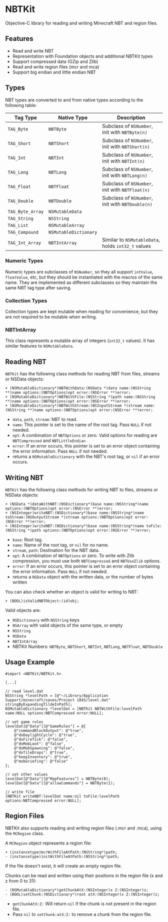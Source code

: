 # NBTKit
Objective-C library for reading and writing Minecraft NBT and region files.

## Features

* Read and write NBT
* Representation with Foundation objects and additional NBTKit types
* Support compressed data (GZip and Zlib)
* Read and write region files (mcr and mca) 
* Support big endian and little endian NBT

## Types
NBT types are converted to and from native types according to the following table:

| Tag Type         | Native Type           | Description                                          |
|------------------|-----------------------|------------------------------------------------------|
| `TAG_Byte`       | `NBTByte`             | Subclass of `NSNumber`, init with `NBTByte(n)`       |
| `TAG_Short`      | `NBTShort`            | Subclass of `NSNumber`, init with `NBTShort(n)`      |
| `TAG_Int`        | `NBTInt`              | Subclass of `NSNumber`, init with `NBTInt(n)`        |
| `TAG_Long`       | `NBTLong`             | Subclass of `NSNumber`, init with `NBTLong(n)`       |
| `TAG_Float`      | `NBTFloat`            | Subclass of `NSNumber`, init with `NBTFloat(n)`      |
| `TAG_Double`     | `NBTDouble`           | Subclass of `NSNumber`, init with `NBTDouble(n)`     |
| `TAG_Byte_Array` | `NSMutableData`       |                                                      |
| `TAG_String`     | `NSString`            |                                                      |
| `TAG_List`       | `NSMutableArray`      |                                                      |
| `TAG_Compound`   | `NSMutableDictionary` |                                                      |
| `TAG_Int_Array`  | `NBTIntArray`         | Similar to `NSMutableData`, holds `int32_t` values   |

### Numeric Types
Numeric types are subclasses of `NSNumber`, so they all support `intValue`, `floatValue`, etc, but they
should be instantiated with the macros of the same name. They are implemented as different subclasses
so they maintain the same NBT tag type after saving.

### Collection Types
Collection types are kept mutable when reading for convenience, but they are not required to be mutable when writing.

### NBTIntArray
This class represents a mutable array of integers (`int32_t` values). It has similar features to `NSMutableData`.

## Reading NBT
`NBTKit` has the following class methods for reading NBT from files, streams or NSData objects:

    + (NSMutableDictionary*)NBTWithData:(NSData *)data name:(NSString **)name options:(NBTOptions)opt error:(NSError **)error;
    + (NSMutableDictionary*)NBTWithFile:(NSString *)path name:(NSString **)name options:(NBTOptions)opt error:(NSError **)error;
    + (NSMutableDictionary*)NBTWithStream:(NSInputStream *)stream name:(NSString **)name options:(NBTOptions)opt error:(NSError **)error;

* `data`, `path`, `stream`: NBT to read.
* `name`: This pointer is set to the name of the root tag. Pass `NULL` if not needed.
* `opt`: A combination of `NBTOptions` or zero. Valid options for reading are `NBTCompressed` and `NBTLittleEndian`
* `error`: If an error occurs, this pointer is set to an error object containing the error information. Pass `NULL` if not needed.
* returns a `NSMutableDictionary` with the NBT's root tag, or `nil` if an error occurs.


## Writing NBT
`NBTKit` has the following class methods for writing NBT to files, streams or NSData objects:

    + (NSData *)dataWithNBT:(NSDictionary*)base name:(NSString*)name options:(NBTOptions)opt error:(NSError **)error;
    + (NSInteger)writeNBT:(NSDictionary*)base name:(NSString*)name toStream:(NSOutputStream *)stream options:(NBTOptions)opt error:(NSError **)error;
    + (NSInteger)writeNBT:(NSDictionary*)base name:(NSString*)name toFile:(NSString *)path options:(NBTOptions)opt error:(NSError **)error;

* `base`: Root tag.
* `name`: Name of the root tag, or `nil` for no name.
* `stream`, `path`: Destination for the NBT data.
* `opt`: A combination of `NBTOptions` or zero. To write with Zlib compression, you must use both `NBTCompressed` and `NBTUseZlib` options.
* `error`: If an error occurs, this pointer is set to an error object containing the error information. Pass `NULL` if not needed.
* returns a `NSData` object with the written data, or the number of bytes written

You can also check whether an object is valid for writing to NBT:

    + (BOOL)isValidNBTObject:(id)obj;

Valid objects are:

* `NSDictionary` with `NSString` keys
* `NSArray` with valid objects of the same type, or empty
* `NSString`
* `NSData`
* `NBTIntArray`
* NBTKit Numbers: `NBTByte`, `NBTShort`, `NBTInt`, `NBTLong`, `NBTFloat`, `NBTDouble`

## Usage Example

    #import <NBTKit/NBTKit.h>
    
    [...]
    
    // read level.dat
    NSString *levelPath = [@"~/Library/Application Support/minecraft/saves/Project 1845/level.dat" stringByExpandingTildeInPath];
    NSMutableDictionary *levelDat = [NBTKit NBTWithFile:levelPath name:NULL options:NBTCompressed error:NULL];
    
    // set game rules
    levelDat[@"Data"][@"GameRules"] = @{
        @"commandBlockOutput": @"true",
        @"doDaylightCycle": @"true",
        @"doFireTick": @"false",
        @"doMobLoot": @"false",
        @"doMobSpawning": @"false",
        @"doTileDrops": @"true",
        @"keepInventory": @"true",
        @"mobGriefing": @"false"
    };
    
    // set other values
    levelDat[@"Data"][@"MapFeatures"] = NBTByte(0);
    levelDat[@"Data"][@"allowCommands"] = NBTByte(1);
    
    // write file
    [NBTKit writeNBT:levelDat name:nil toFile:levelPath options:NBTCompressed error:NULL];

## Region Files
NBTKit also supports reading and writing region files (.mcr and .mca), using the `MCRegion` class.

A `MCRegion` object represents a region file:

    + (instancetype)mcrWithFileAtPath:(NSString*)path;
    - (instancetype)initWithFileAtPath:(NSString*)path;

If the file doesn't exist, it will create an empty region file.

Chunks can be read and written using their positions in the region file (x and z from 0 to 31):

    - (NSMutableDictionary*)getChunkAtX:(NSInteger)x Z:(NSInteger)z;
    - (BOOL)setChunk:(NSDictionary*)root atX:(NSInteger)x Z:(NSInteger)z;

* `getChunkAtX:Z:` Will return `nil` if the chunk is not present in the region file.
* Pass `nil` to `setChunk:atX:Z:` to remove a chunk from the region file.

